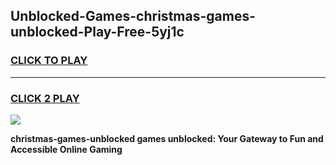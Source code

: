 
## Unblocked-Games-christmas-games-unblocked-Play-Free-5yj1c
<h3>
<a href="https://premium76.site?title=christmas-games-unblocked&ref=09A">CLICK TO PLAY</a></h3>
<hr>

<h3>
<a href="https://premium76.site?title=christmas-games-unblocked&ref=09A">CLICK 2 PLAY</a>
  
</h3>

<a href="https://premium76.site?title=christmas-games-unblocked&ref=09A"><img src="https://clearcache.store/games.png"></a>


**christmas-games-unblocked games unblocked: Your Gateway to Fun and Accessible Online Gaming**
